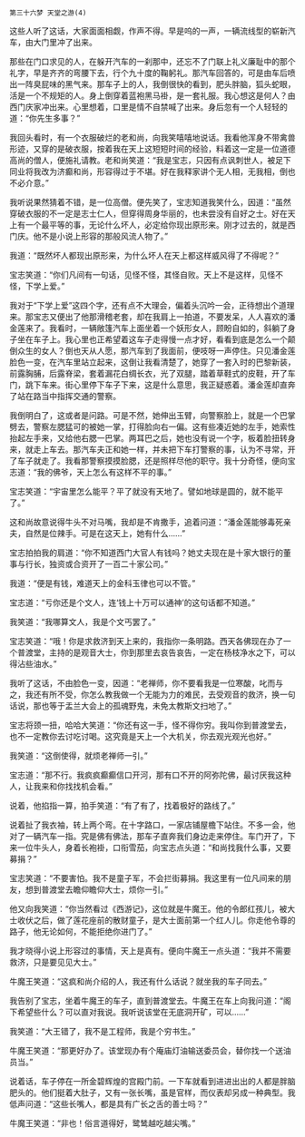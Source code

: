     第三十六梦 天堂之游(4) 

   这些人听了这话，大家面面相觑，作声不得。早是呜的一声，一辆流线型的崭新汽车，由大门里冲了出来。

   那些在门口求见的人，在躲开汽车的一刹那中，还忘不了门联上礼义廉耻中的那个礼字，早是齐齐的弯腰下去，行个九十度的鞠躬礼。那汽车回答的，可是由车后喷出一阵臭屁味的黑气来。那车子上的人，我倒很快的看到，肥头胖脑，狐头蛇眼，活是一个不规矩的人。身上倒穿着蓝袍黑马褂，是一套礼服。我心想这是何人？由西门庆家冲出来。心里想着，口里是情不自禁喊了出来。身后忽有一个人轻轻的道：“你先生多事？”

   我回头看时，有一个衣服破烂的老和尚，向我笑嘻嘻地说话。我看他浑身不带禽兽形迹，又穿的是破衣服，按着我在天上这短短时间的经验，料着这一定是一位道德高尚的僧人，便施礼请教。老和尚笑道：“我是宝志，只因有点讽刺世人，被足下同业将我改为济癫和尚，形容得过于不堪。好在我释家讲个无人相，无我相，倒也不必介意。”

   我听说果然猜着不错，是一位高僧。便先笑了，宝志知道我笑什么，因道：“虽然穿破衣服的不一定是志士仁人，但穿得周身华丽的，也未尝没有自好之士。好在天上有一个最平等的事，无论什么坏人，必定给你现出原形来。刚才过去的，就是西门庆。他不是小说上形容的那般风流人物了。”

   我道：“既然坏人都现出原形来，为什么坏人在天上都这样威风得了不得呢？”

   宝志笑道：“你们凡间有一句话，见怪不怪，其怪自败。天上不是这样，见怪不怪，下学上爱。”

   我对于“下学上爱”这四个字，还有点不大理会，偏着头沉吟一会，正待想出个道理来。那宝志又便出了他那滑稽老套，却在我肩上一拍道，不要发呆，人人喜欢的潘金莲来了。我看时，一辆敞篷汽车上面坐着一个妖形女人，顾盼自如的，斜躺了身子坐在车子上。我心里也正希望着这车子走得慢一点才好，看看到底是怎么一个颠倒众生的女人？倒也天从人愿，那汽车到了我面前，便吱呀一声停住。只见潘金莲脸色一变，在汽车里站立起来，这倒让我看清楚了，她穿了一套入时的巴黎新装，前露胸脯，后露脊梁，套着漏花白绸长衣，光了双腿，踏着草鞋式的皮鞋，开了车门，跳下车来。街心里停下车子下来，这是什么意思，我正疑惑着。潘金莲却直奔了站在路当中指挥交通的警察。

   我倒明白了，这或者是问路。可是不然，她伸出玉臂，向警察脸上，就是一个巴掌劈去，警察左腮猛可的被她一掌，打得脸向右一偏。这有些凑近她的左手，她索性抬起左手来，又给他右腮一巴掌。两耳巴之后，她也没有说一个字，板着脸扭转身来，就走上车去。那汽车夫正和她一样，并未把下车打警察的事，认为不寻常，开了车子就走了。我看那警察摸摸脸腮，还是照样尽他的职守。我十分奇怪，便向宝志道：“我的佛爷，天上怎么有这样不平的事。”

   宝志笑道：“宇宙里怎么能平？平了就没有天地了。譬如地球是圆的，就不能平了。”

   这和尚故意说得牛头不对马嘴，我却是不肯撒手，追着问道：“潘金莲能够毒死亲夫，自然是位辣手。可是在这天上，她有什么……”

   宝志拍拍我的肩道：“你不知道西门大官人有钱吗？她丈夫现在是十家大银行的董事与行长，独资或合资开了一百二十家公司。”

   我道：“便是有钱，难道天上的金科玉律也可以不管。”

   宝志道：“亏你还是个文人，连‘钱上十万可以通神’的这句话都不知道。”

   我笑道：“我哪算文人，我是个文丐罢了。”

   宝志笑道：“哦！你是求救济到天上来的，我指你一条明路。西天各佛现在办了一个普渡堂，主持的是观音大士，你到那里去哀告哀告，一定在杨枝净水之下，可以得沾些油水。”

   我听了这话，不由脸色一变，因道：“老禅师，你不要看我是一位寒酸，叱而与之，我还有所不受，你怎么教我做一个无能为力的难民，去受观音的救济，换一句话说，那也等于盂兰大会上的孤魂野鬼，未免太教斯文扫地了。”

   宝志将颈一扭，哈哈大笑道：“你还有这一手，怪不得你穷。我叫你到普渡堂去，也不一定教你去讨吃讨喝。这究竟是天上一个大机关，你去观光观光也好。”

   我笑道：“这倒使得，就烦老禅师一引。”

   宝志道：“那不行。我疯疯癫癫信口开河，那有口不开的阿弥陀佛，最讨厌我这种人，让我来和你找找机会看。”

   说着，他掐指一算，拍手笑道：“有了有了，找着极好的路线了。”

   说着扯了我衣袖，转上两个弯。在十字路口，一家店铺屋檐下站住。不多一会，他对了一辆汽车一指。究是佛有佛法，那车子直奔我们身边走来停住。车门开了，下来一位牛头人，身着长袍褂，口衔雪茄，向宝志点头道：“和尚找我什么事，又要募捐？”

   宝志笑道：“不要害怕。我不是童子军，不会拦街募捐。我这里有一位凡间来的朋友，想到普渡堂去瞻仰瞻仰大士，烦你一引。”

   他又向我笑道：“你当然看过《西游记》，这位就是牛魔王。他的令郎红孩儿，被大士收伏之后，做了莲花座前的散财童子，是大士面前第一个红人儿。你走他令尊的路子，他无论如何，不能拒绝你进门了。”

   我才晓得小说上形容过的事情，天上是真有。便向牛魔王一点头道：“我并不需要救济，只是要见见大士。”

   牛魔王笑道：“这疯和尚介绍的人，我还有什么话说？就坐我的车子同去。”

   我告别了宝志，坐着牛魔王的车子，直到普渡堂去。牛魔王在车上向我问道：“阁下希望些什么？可以直对我说。我听说该堂在无底洞开矿，可以……”

   我笑道：“大王错了，我不是工程师，我是个穷书生。”

   牛魔王笑道：“那更好办了。该堂现办有个庵庙灯油输送委员会，替你找一个送油员当。”

   说着话，车子停在一所金碧辉煌的宫殿门前。一下车就看到进进出出的人都是胖脑肥头的。他们挺着大肚子，又有一张长嘴，虽是官样，而仪表却另成一种典型。我低声问道：“这些长嘴人，都是具有广长之舌的善士吗？”

   牛魔王笑道：“非也！俗言道得好，鹭鸶越吃越尖嘴。”

